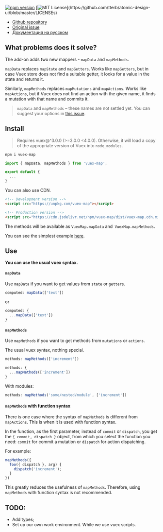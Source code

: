 [![npm version](https://badge.fury.io/js/vuex-map.svg)](https://badge.fury.io/js/vuex-map)
[![MIT License](https://img.shields.io/apm/l/atomic-design-ui.svg?)](https://github.com/tterb/atomic-design-ui/blob/master/LICENSEs)

- [Github repository](https://github.com/evgeniyPP/vuex-map)
- [Original issue](https://github.com/vuejs/vuex/issues/1762)
- [Документация на русском](https://github.com/evgeniyPP/vuex-map/blob/master/README.ru.md)

## What problems does it solve?

The add-on adds two new mappers - `mapData` and `mapMethods`.

`mapData` replaces `mapState` and `mapGetters`. Works like `mapGetters`, but in case Vuex store does not find a suitable getter, it looks for a value in the state and returns it.

Similarly, `mapMethods` replaces `mapMutations` and `mapActions`. Works like `mapActions`, but if Vuex does not find an action with the given name, it finds a mutation with that name and commits it.

> `mapData` and `mapMethods` – these names are not settled yet. You can suggest your options in [this issue](https://github.com/evgeniyPP/vuex-map/issues/1).

## Install

> Requires vuex@^3.0.0 (>=3.0.0 <4.0.0). Otherwise, it will load a copy of the appropriate version of Vuex into `node_modules`.

```bash
npm i vuex-map
```

```javascript
import { mapData, mapMethods } from 'vuex-map';

export default {
  ...
}
```
You can also use CDN.

```html
<!-- Development version -->
<script src="https://unpkg.com/vuex-map"></script>

<!-- Production version -->
<script src="https://cdn.jsdelivr.net/npm/vuex-map/dist/vuex-map.cdn.min.js"></script>
```

The methods will be available as `VuexMap.mapData` and` VuexMap.mapMethods`.

You can see the simplest example [here](https://codesandbox.io/s/vuex-map-cdn-example-tmmig).

## Use

**You can use the usual vuex syntax.**

#### `mapData`

Use `mapData` if you want to get values from `state` or `getters`.

```javascript
computed: mapData(['text'])
```

or

```javascript
computed: {
  ...mapData(['text'])
}
```

#### `mapMethods`

Use `mapMethods` if you want to get methods from `mutations` or `actions`.

The usual vuex syntax, nothing special.

```javascript
methods: mapMethods(['increment'])
```

```javascript
methods: {
  ...mapMethods(['increment'])
}
```

With modules:

```javascript
methods: mapMethods('some/nested/module', ['increment'])
```

#### `mapMethods` with function syntax

There is one case where the syntax of `mapMethods` is different from `mapActions`. This is when it is used with function syntax.

In the function, as the first parameter, instead of `commit` or `dispatch`, you get the `{ commit, dispatch }` object, from which you select the function you need: `commit` for commit a mutation or `dispatch` for action dispatching.

For example:

```javascript
mapMethods({
  foo({ dispatch }, arg) {
    dispatch('increment');
  }
})
```

This greatly reduces the usefulness of `mapMethods`. Therefore, using `mapMethods` with function syntax is not recommended.

## TODO:

- Add types;
- Set up our own work environment. While we use vuex scripts.
